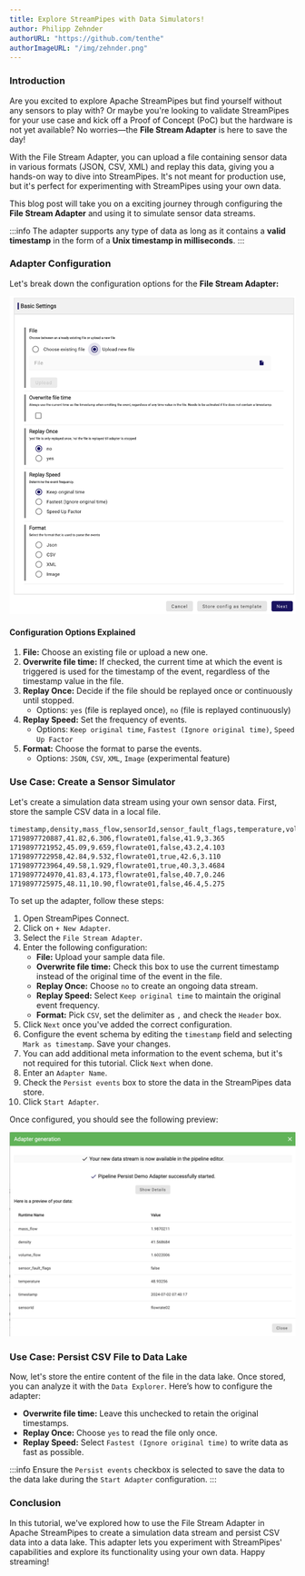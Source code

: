 ```yaml
---
title: Explore StreamPipes with Data Simulators!
author: Philipp Zehnder
authorURL: "https://github.com/tenthe"
authorImageURL: "/img/zehnder.png"
---
```


### Introduction

Are you excited to explore Apache StreamPipes but find yourself without any sensors to play with? 
Or maybe you're looking to validate StreamPipes for your use case and kick off a Proof of Concept (PoC) but the hardware is not yet available? 
No worries—the **File Stream Adapter** is here to save the day!

With the File Stream Adapter, you can upload a file containing sensor data in various formats (JSON, CSV, XML) and replay this data, giving you a hands-on way to dive into StreamPipes. 
It's not meant for production use, but it's perfect for experimenting with StreamPipes using your own data.

This blog post will take you on a exciting journey through configuring the **File Stream Adapter** and using it to simulate sensor data streams.

:::info
The adapter supports any type of data as long as it contains a **valid timestamp** in the form of a **Unix timestamp in milliseconds**.
:::

### Adapter Configuration

Let's break down the configuration options for the **File Stream Adapter:**

<img src="/img/blog/2025-03-25/adapter_configuration.png" alt="Adapter Configuration"/>

#### Configuration Options Explained
1. **File:** Choose an existing file or upload a new one.
2. **Overwrite file time:** If checked, the current time at which the event is triggered is used for the timestamp of the event, regardless of the timestamp value in the file.
3. **Replay Once:** Decide if the file should be replayed once or continuously until stopped.
   - Options: `yes` (file is replayed once), `no` (file is replayed continuously)
4. **Replay Speed:** Set the frequency of events.
   - Options: `Keep original time`, `Fastest (Ignore original time)`, `Speed Up Factor`
5. **Format:** Choose the format to parse the events.
   - Options: `JSON`, `CSV`, `XML`, `Image` (experimental feature)

### Use Case: Create a Sensor Simulator

Let's create a simulation data stream using your own sensor data. First, store the sample CSV data in a local file.

```
timestamp,density,mass_flow,sensorId,sensor_fault_flags,temperature,volume_flow
1719897720887,41.82,6.306,flowrate01,false,41.9,3.365
1719897721952,45.09,9.659,flowrate01,false,43.2,4.103
1719897722958,42.84,9.532,flowrate01,true,42.6,3.110
1719897723964,49.58,1.929,flowrate01,true,40.3,3.4684
1719897724970,41.83,4.173,flowrate01,false,40.7,0.246
1719897725975,48.11,10.90,flowrate01,false,46.4,5.275
```

To set up the adapter, follow these steps:

1. Open StreamPipes Connect.
2. Click on `+ New Adapter`.
3. Select the `File Stream Adapter`.
4. Enter the following configuration:
   - **File:** Upload your sample data file.
   - **Overwrite file time:** Check this box to use the current timestamp instead of the original time of the event in the file.
   - **Replay Once:** Choose `no` to create an ongoing data stream.
   - **Replay Speed:** Select `Keep original time` to maintain the original event frequency.
   - **Format:** Pick `CSV`, set the delimiter as `,` and check the `Header` box.
5. Click `Next` once you've added the correct configuration.
6. Configure the event schema by editing the `timestamp` field and selecting `Mark as timestamp`. Save your changes.
7. You can add additional meta information to the event schema, but it's not required for this tutorial. Click `Next` when done.
8. Enter an `Adapter Name`.
9. Check the `Persist events` box to store the data in the StreamPipes data store.
10. Click `Start Adapter`.

Once configured, you should see the following preview:

<img src="/img/blog/2025-03-25/adapter_started.png" alt="Adapter Preview"/>

### Use Case: Persist CSV File to Data Lake

Now, let's store the entire content of the file in the data lake. Once stored, you can analyze it with the `Data Explorer`. Here’s how to configure the adapter:

- **Overwrite file time:** Leave this unchecked to retain the original timestamps.
- **Replay Once:** Choose `yes` to read the file only once.
- **Replay Speed:** Select `Fastest (Ignore original time)` to write data as fast as possible.

:::info
Ensure the `Persist events` checkbox is selected to save the data to the data lake during the `Start Adapter` configuration.
:::

### Conclusion

In this tutorial, we've explored how to use the File Stream Adapter in Apache StreamPipes to create a simulation data stream and persist CSV data into a data lake. 
This adapter lets you experiment with StreamPipes' capabilities and explore its functionality using your own data. 
Happy streaming!
